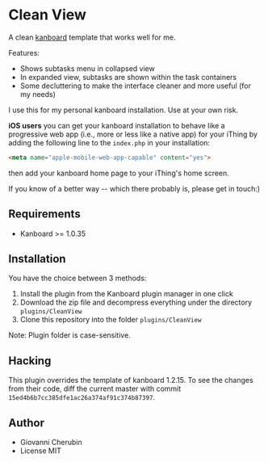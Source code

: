 Clean View
==============================

A clean [kanboard](https://kanboard.org) template that works well for me.

Features:

- Shows subtasks menu in collapsed view
- In expanded view, subtasks are shown within the task containers
- Some decluttering to make the interface cleaner and more useful (for my needs)

I use this for my personal kanboard installation. Use at your own risk.

**iOS users** you can get your kanboard installation to behave like a
progressive web app (i.e., more or less like a native app)
for your iThing by adding the following line to the
`index.php` in your installation:

```html
<meta name="apple-mobile-web-app-capable" content="yes">
```

then add your kanboard home page to your iThing's home screen.

If you know of a better way -- which there probably is, please
get in touch:)


Requirements
------------

- Kanboard >= 1.0.35

Installation
------------

You have the choice between 3 methods:

1. Install the plugin from the Kanboard plugin manager in one click
2. Download the zip file and decompress everything under the directory `plugins/CleanView`
3. Clone this repository into the folder `plugins/CleanView`

Note: Plugin folder is case-sensitive.

Hacking
-------

This plugin overrides the template of kanboard 1.2.15.
To see the changes from their code, diff the current master with
commit `15ed4b6b7cc385dfe1ac26a374af91c374b87397`. 

Author
------

- Giovanni Cherubin
- License MIT

